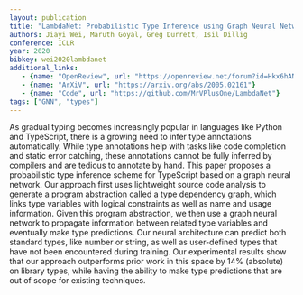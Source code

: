```yaml
---
layout: publication
title: "LambdaNet: Probabilistic Type Inference using Graph Neural Networks"
authors: Jiayi Wei, Maruth Goyal, Greg Durrett, Isil Dillig
conference: ICLR
year: 2020
bibkey: wei2020lambdanet
additional_links:
   - {name: "OpenReview", url: "https://openreview.net/forum?id=Hkx6hANtwH&noteId=Hkx6hANtwH"}
   - {name: "ArXiV", url: "https://arxiv.org/abs/2005.02161"}
   - {name: "Code", url: "https://github.com/MrVPlusOne/LambdaNet"}
tags: ["GNN", "types"]
---
```

As gradual typing becomes increasingly popular in languages like Python and TypeScript, there is a growing need to infer type annotations automatically. While type annotations help with tasks like code completion and static error catching, these annotations cannot be fully inferred by compilers and are tedious to annotate by hand. This paper proposes a probabilistic type inference scheme for TypeScript based on a graph neural network. Our approach first uses lightweight source code analysis to generate a program abstraction called a type dependency graph, which links type variables with logical constraints as well as name and usage information. Given this program abstraction, we then use a graph neural network to propagate information between related type variables and eventually make type predictions. Our neural architecture can predict both standard types, like number or string, as well as user-defined types that have not been encountered during training. Our experimental results show that our approach outperforms prior work in this space by 14% (absolute) on library types, while having the ability to make type predictions that are out of scope for existing techniques. 
